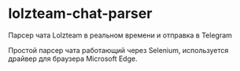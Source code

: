 # lolzteam-chat-parser
Парсер чата Lolzteam в реальном времени и отправка в Telegram

Простой парсер чата работающий через Selenium, используется драйвер для браузера Microsoft Edge.
